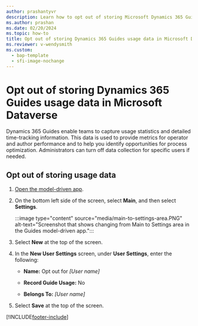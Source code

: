 ```yaml
---
author: prashantyvr
description: Learn how to opt out of storing Microsoft Dynamics 365 Guides usage data in Microsoft Dataverse, for privacy reasons.
ms.author: prashan
ms.date: 02/20/2024
ms.topic: how-to
title: Opt out of storing Dynamics 365 Guides usage data in Microsoft Dataverse
ms.reviewer: v-wendysmith
ms.custom:
  - bap-template
  - sfi-image-nochange
---
```


# Opt out of storing Dynamics 365 Guides usage data in Microsoft Dataverse

Dynamics 365 Guides enable teams to capture usage statistics and detailed time-tracking information. This data is used to provide metrics for operator and author performance and to help you identify opportunities for process optimization. Administrators can turn off data collection for specific users if needed.

## Opt out of storing usage data

1. [Open the model-driven app](open-model-driven-app.md).

1. On the bottom left side of the screen, select **Main**, and then select **Settings**.

   :::image type="content" source="media/main-to-settings-area.PNG" alt-text="Screenshot that shows changing from Main to Settings area in the Guides model-driven app.":::

1. Select **New** at the top of the screen.

1. In the **New User Settings** screen, under **User Settings**, enter the following:

    - **Name:** Opt out for *[User name]*

    - **Record Guide Usage:** No

    - **Belongs To:** *[User name]*

1. Select **Save** at the top of the screen.

[!INCLUDE[footer-include](../includes/footer-banner.md)]
